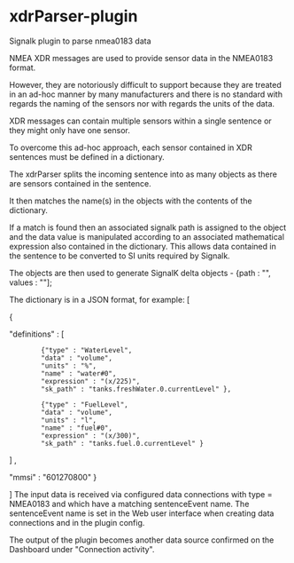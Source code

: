 # xdrParser-plugin
Signalk plugin to parse nmea0183 data

NMEA XDR messages are used to provide sensor data in the NMEA0183 format.

However, they are notoriously difficult to support because they are treated in an ad-hoc manner by many manufacturers and there is no standard with regards the naming of the sensors nor with regards the units of the data. 

XDR messages can contain multiple sensors within a single sentence or they might only have one sensor.

To overcome this ad-hoc approach, each sensor contained in XDR sentences must be defined in a dictionary. 

The xdrParser splits the incoming sentence into as many objects as there are sensors contained in the sentence.

It then matches the name(s) in the objects with the contents of the dictionary. 

If a match is found then an associated signalk path is assigned to the object and the data value is manipulated according to an associated mathematical expression also contained in the dictionary. This allows data contained in the sentence to be converted to SI units required by Signalk.

The objects are then used to generate SignalK delta objects - {path : "", values : ""];

The dictionary is in a JSON format, for example: 
[

{ 

"definitions" : 
[

			{"type" : "WaterLevel",
			"data" : "volume",
			"units" : "%",
			"name" : "water#0",
			"expression" : "(x/225)", 
			"sk_path" : "tanks.freshWater.0.currentLevel" },

			{"type" : "FuelLevel",
			"data" : "volume",
			"units" : "l",
			"name" : "fuel#0",
			"expression" : "(x/300)",
			"sk_path" : "tanks.fuel.0.currentLevel" }
] ,

"mmsi" : "601270800"
}

]
The input data is received via configured data connections with type = NMEA0183 and which have a matching sentenceEvent name. The sentenceEvent name is set in the Web user interface when creating data connections and in the plugin config.

The output of the plugin becomes another data source confirmed on the Dashboard under "Connection activity".

